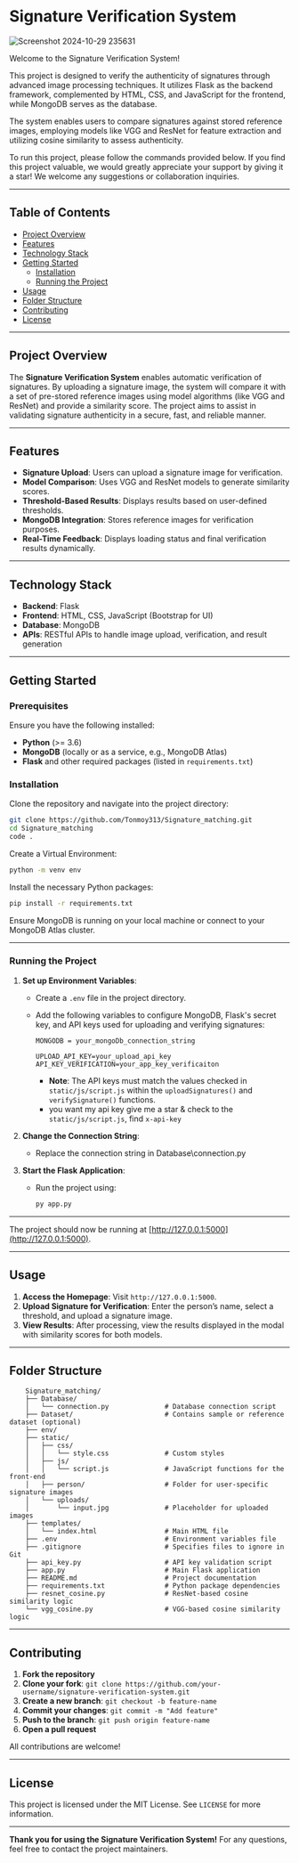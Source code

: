 # Signature Verification System


![Screenshot 2024-10-29 235631](https://github.com/user-attachments/assets/e5edcdf8-59c8-4399-81f7-8025b82de10f)

Welcome to the Signature Verification System!

This project is designed to verify the authenticity of signatures through advanced image processing techniques. It utilizes Flask as the backend framework, complemented by HTML, CSS, and JavaScript for the frontend, while MongoDB serves as the database.

The system enables users to compare signatures against stored reference images, employing models like VGG and ResNet for feature extraction and utilizing cosine similarity to assess authenticity.

To run this project, please follow the commands provided below. If you find this project valuable, we would greatly appreciate your support by giving it a star! We welcome any suggestions or collaboration inquiries.  

---

## Table of Contents

- [Project Overview](#project-overview)
- [Features](#features)
- [Technology Stack](#technology-stack)
- [Getting Started](#getting-started)
  - [Installation](#installation)
  - [Running the Project](#running-the-project)
- [Usage](#usage)
- [Folder Structure](#folder-structure)
- [Contributing](#contributing)
- [License](#license)

---

## Project Overview

The **Signature Verification System** enables automatic verification of signatures. By uploading a signature image, the system will compare it with a set of pre-stored reference images using model algorithms (like VGG and ResNet) and provide a similarity score. The project aims to assist in validating signature authenticity in a secure, fast, and reliable manner.

---

## Features

- **Signature Upload**: Users can upload a signature image for verification.
- **Model Comparison**: Uses VGG and ResNet models to generate similarity scores.
- **Threshold-Based Results**: Displays results based on user-defined thresholds.
- **MongoDB Integration**: Stores reference images for verification purposes.
- **Real-Time Feedback**: Displays loading status and final verification results dynamically.

---

## Technology Stack

- **Backend**: Flask
- **Frontend**: HTML, CSS, JavaScript (Bootstrap for UI)
- **Database**: MongoDB
- **APIs**: RESTful APIs to handle image upload, verification, and result generation

---

## Getting Started

### Prerequisites

Ensure you have the following installed:

- **Python** (>= 3.6)
- **MongoDB** (locally or as a service, e.g., MongoDB Atlas)
- **Flask** and other required packages (listed in `requirements.txt`)

### Installation

Clone the repository and navigate into the project directory:

```bash
git clone https://github.com/Tonmoy313/Signature_matching.git
cd Signature_matching
code .
```
Create a Virtual Environment:

```bash
python -m venv env
```

Install the necessary Python packages:

```bash
pip install -r requirements.txt
```

Ensure MongoDB is running on your local machine or connect to your MongoDB Atlas cluster.

---

### Running the Project

1. **Set up Environment Variables**:
   - Create a `.env` file in the project directory.
   - Add the following variables to configure MongoDB, Flask's secret key, and API keys used for uploading and verifying signatures:

     ```plaintext
     MONGODB = your_mongoDb_connection_string
     
     UPLOAD_API_KEY=your_upload_api_key
     API_KEY_VERIFICATION=your_app_key_verificaiton
     ```

     - **Note**: The API keys must match the values checked in `static/js/script.js` within the `uploadSignatures()` and `verifySignature()` functions.
     - you want my api key give me a star & check to the `static/js/script.js`, find `x-api-key`

2. **Change the Connection String**:
   - Replace the connection string in Database\connection.py
  
     
3. **Start the Flask Application**:
   - Run the project using:

     ```bash
     py app.py
     ```

---

   The project should now be running at [http://127.0.0.1:5000](http://127.0.0.1:5000).

---

## Usage

1. **Access the Homepage**: Visit `http://127.0.0.1:5000`.
2. **Upload Signature for Verification**: Enter the person’s name, select a threshold, and upload a signature image.
3. **View Results**: After processing, view the results displayed in the modal with similarity scores for both models.

---

## Folder Structure

 ```
     Signature_matching/
     ├── Database/
     │   └── connection.py              # Database connection script
     ├── Dataset/                       # Contains sample or reference dataset (optional)
     ├── env/
     ├── static/
     │   ├── css/
     │   │   └── style.css              # Custom styles
     │   ├── js/
     │   │   └── script.js              # JavaScript functions for the front-end
     │   ├── person/                    # Folder for user-specific signature images
     │   └── uploads/
     │       └── input.jpg              # Placeholder for uploaded images
     ├── templates/
     │   └── index.html                 # Main HTML file
     ├── .env                           # Environment variables file
     ├── .gitignore                     # Specifies files to ignore in Git
     ├── api_key.py                     # API key validation script
     ├── app.py                         # Main Flask application
     ├── README.md                      # Project documentation
     ├── requirements.txt               # Python package dependencies
     ├── resnet_cosine.py               # ResNet-based cosine similarity logic
     └── vgg_cosine.py                  # VGG-based cosine similarity logic
  ```

---

## Contributing

1. **Fork the repository**
2. **Clone your fork**: `git clone https://github.com/your-username/signature-verification-system.git`
3. **Create a new branch**: `git checkout -b feature-name`
4. **Commit your changes**: `git commit -m "Add feature"`
5. **Push to the branch**: `git push origin feature-name`
6. **Open a pull request**

All contributions are welcome!

---

## License

This project is licensed under the MIT License. See `LICENSE` for more information.

---

**Thank you for using the Signature Verification System!** For any questions, feel free to contact the project maintainers.
